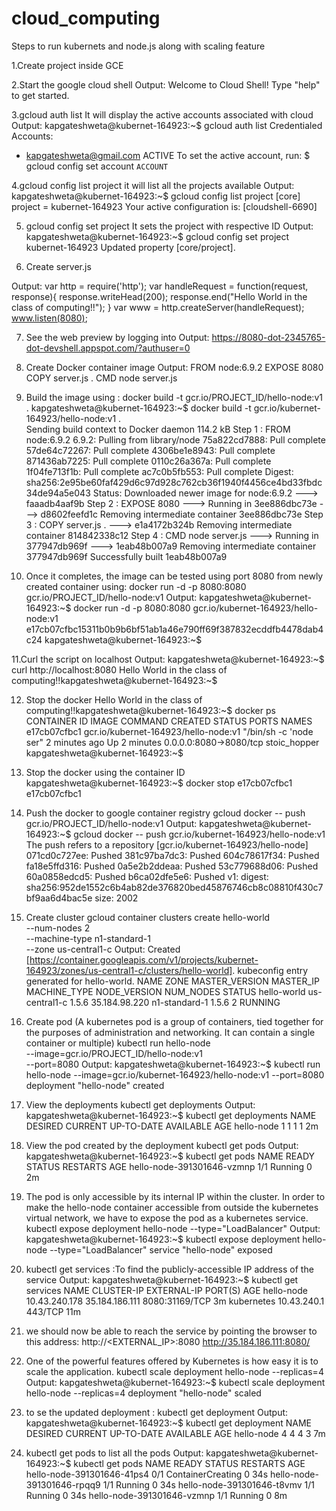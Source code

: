 # cloud_computing

Steps to run kubernets and node.js along with scaling feature

1.Create project inside GCE

2.Start the google cloud shell
Output: 
Welcome to Cloud Shell! Type "help" to get started.

3.gcloud auth list
It will display the active accounts associated with cloud
Output:
kapgateshweta@kubernet-164923:~$ gcloud auth list
Credentialed Accounts:
 - kapgateshweta@gmail.com ACTIVE
To set the active account, run:
    $ gcloud config set account `ACCOUNT`
    
4.gcloud config list project
it will list all the projects available 
Output:
kapgateshweta@kubernet-164923:~$ gcloud config list project
[core]
project = kubernet-164923
Your active configuration is: [cloudshell-6690]

5. gcloud config set project <Project-id>
It sets the project with respective ID
Output:
kapgateshweta@kubernet-164923:~$ gcloud config set project kubernet-164923
Updated property [core/project].

6. Create server.js

Output:
var http = require('http');
var handleRequest = function(request, response){
response.writeHead(200);
response.end("Hello World in the class of computing!!");
}
var www = http.createServer(handleRequest);
www.listen(8080);

7. See the web preview by logging into
Output:
https://8080-dot-2345765-dot-devshell.appspot.com/?authuser=0

8. Create Docker container image
Output:
FROM node:6.9.2
EXPOSE 8080
COPY server.js .
CMD node server.js


9. Build the image using : docker build -t gcr.io/PROJECT_ID/hello-node:v1 .
kapgateshweta@kubernet-164923:~$ docker build -t gcr.io/kubernet-164923/hello-node:v1 .                                                                                                               
Sending build context to Docker daemon 114.2 kB
Step 1 : FROM node:6.9.2
6.9.2: Pulling from library/node
75a822cd7888: Pull complete 
57de64c72267: Pull complete 
4306be1e8943: Pull complete 
871436ab7225: Pull complete 
0110c26a367a: Pull complete 
1f04fe713f1b: Pull complete 
ac7c0b5fb553: Pull complete 
Digest: sha256:2e95be60faf429d6c97d928c762cb36f1940f4456ce4bd33fbdc34de94a5e043
Status: Downloaded newer image for node:6.9.2
 ---> faaadb4aaf9b
Step 2 : EXPOSE 8080
 ---> Running in 3ee886dbc73e
 ---> d8602feefd1c
Removing intermediate container 3ee886dbc73e
Step 3 : COPY server.js .
 ---> e1a4172b324b
Removing intermediate container 814842338c12
Step 4 : CMD node server.js
 ---> Running in 377947db969f
 ---> 1eab48b007a9
Removing intermediate container 377947db969f
Successfully built 1eab48b007a9


10. Once it completes, the image can be tested using port 8080 from newly created container using:
docker run -d -p 8080:8080 gcr.io/PROJECT_ID/hello-node:v1
Output:
kapgateshweta@kubernet-164923:~$ docker run -d -p 8080:8080 gcr.io/kubernet-164923/hello-node:v1
e17cb07cfbc15311b0b9b6bf51ab1a46e790ff69f387832ecddfb4478dab4c24
kapgateshweta@kubernet-164923:~$ 

11.Curl the script on localhost
Output:
kapgateshweta@kubernet-164923:~$ curl http://localhost:8080
Hello World in the class of computing!!kapgateshweta@kubernet-164923:~$ 

12. Stop the docker 
Hello World in the class of computing!!kapgateshweta@kubernet-164923:~$ docker ps
CONTAINER ID        IMAGE                                  COMMAND                  CREATED             STATUS              PORTS                    NAMES
e17cb07cfbc1        gcr.io/kubernet-164923/hello-node:v1   "/bin/sh -c 'node ser"   2 minutes ago       Up 2 minutes        0.0.0.0:8080->8080/tcp   stoic_hopper
kapgateshweta@kubernet-164923:~$ 

13. Stop the docker using the container ID  
kapgateshweta@kubernet-164923:~$ docker stop e17cb07cfbc1
e17cb07cfbc1

14. Push the docker to google container registry 
gcloud docker -- push gcr.io/PROJECT_ID/hello-node:v1
Output:
kapgateshweta@kubernet-164923:~$ gcloud docker -- push gcr.io/kubernet-164923/hello-node:v1
The push refers to a repository [gcr.io/kubernet-164923/hello-node]
071cd0c727ee: Pushed 
381c97ba7dc3: Pushed 
604c78617f34: Pushed 
fa18e5ffd316: Pushed 
0a5e2b2ddeaa: Pushed 
53c779688d06: Pushed 
60a0858edcd5: Pushed 
b6ca02dfe5e6: Pushed 
v1: digest: sha256:952de1552c6b4ab82de376820bed45876746cb8c08810f430c7bf9aa6d4bac5e size: 2002


15. Create cluster
gcloud container clusters create hello-world \
                --num-nodes 2 \
                --machine-type n1-standard-1 \
                --zone us-central1-c
Output:
Created [https://container.googleapis.com/v1/projects/kubernet-164923/zones/us-central1-c/clusters/hello-world].
kubeconfig entry generated for hello-world.
NAME         ZONE           MASTER_VERSION  MASTER_IP      MACHINE_TYPE   NODE_VERSION  NUM_NODES  STATUS
hello-world  us-central1-c  1.5.6           35.184.98.220  n1-standard-1  1.5.6         2          RUNNING



16. Create pod (A kubernetes pod is a group of containers, tied together for the purposes of administration and networking. It can contain a single container or multiple)
kubectl run hello-node \
    --image=gcr.io/PROJECT_ID/hello-node:v1 \
    --port=8080
Output:
kapgateshweta@kubernet-164923:~$ kubectl run hello-node     --image=gcr.io/kubernet-164923/hello-node:v1     --port=8080
deployment "hello-node" created


17. View the deployments
kubectl get deployments
Output:
kapgateshweta@kubernet-164923:~$ kubectl get deployments
NAME         DESIRED   CURRENT   UP-TO-DATE   AVAILABLE   AGE
hello-node   1         1         1            1           2m

18. View the pod created by the deployment
kubectl get pods
Output:
kapgateshweta@kubernet-164923:~$ kubectl get pods
NAME                         READY     STATUS    RESTARTS   AGE
hello-node-391301646-vzmnp   1/1       Running   0          2m

19. The pod is only accessible by its internal IP within the cluster. In order to make the hello-node container accessible from outside the kubernetes virtual network, we have to expose the pod as a kubernetes service.
kubectl expose deployment hello-node --type="LoadBalancer"
Output:
kapgateshweta@kubernet-164923:~$ kubectl expose deployment hello-node --type="LoadBalancer"
service "hello-node" exposed

20. kubectl get services :To find the publicly-accessible IP address of the service
Output:
kapgateshweta@kubernet-164923:~$ kubectl get services
NAME         CLUSTER-IP      EXTERNAL-IP      PORT(S)          AGE
hello-node   10.43.240.178   35.184.186.111   8080:31169/TCP   3m
kubernetes   10.43.240.1     <none>           443/TCP          11m

21. we should now be able to reach the service by pointing the browser to this address: http://<EXTERNAL_IP>:8080
http://35.184.186.111:8080/

22. One of the powerful features offered by Kubernetes is how easy it is to scale the application.
kubectl scale deployment hello-node --replicas=4
Output:
kapgateshweta@kubernet-164923:~$ kubectl scale deployment hello-node --replicas=4
deployment "hello-node" scaled

23. to se the updated deployment : kubectl get deployment
Output:
kapgateshweta@kubernet-164923:~$ kubectl get deployment
NAME         DESIRED   CURRENT   UP-TO-DATE   AVAILABLE   AGE
hello-node   4         4         4            3           7m


24. kubectl get pods to list all the pods
Output:
kapgateshweta@kubernet-164923:~$ kubectl get pods 
NAME                         READY     STATUS              RESTARTS   AGE
hello-node-391301646-41ps4   0/1       ContainerCreating   0          34s
hello-node-391301646-rpqq9   1/1       Running             0          34s
hello-node-391301646-t8vmv   1/1       Running             0          34s
hello-node-391301646-vzmnp   1/1       Running             0          8m
